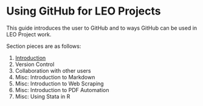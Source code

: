 # Using GitHub for LEO Projects 

This guide introduces the user to GitHub and to ways GitHub can be used in LEO Project work.

Section pieces are as follows: 
1. [Introduction](https://github.com/BeccaBrough/UsingGitHubLEO/blob/master/Content/Introduction.md)
2. Version Control
3. Collaboration with other users 
4. Misc: Introduction to Markdown
5. Misc: Introduction to Web Scraping
6. Misc: Introduction to PDF Automation 
7. Misc: Using Stata in R
